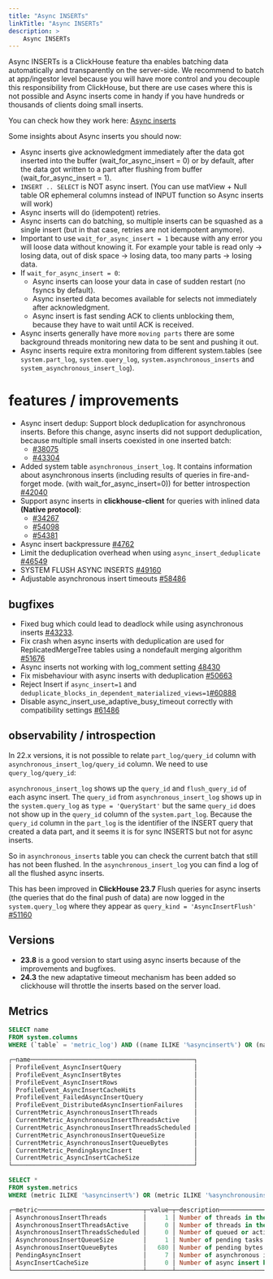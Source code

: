 ```yaml
---
title: "Async INSERTs"
linkTitle: "Async INSERTs"
description: >
    Async INSERTs
---
```


Async INSERTs is a ClickHouse feature tha enables batching data automatically and transparently on the server-side. We recommend to batch at app/ingestor level because you will have more control and you decouple this responsibility from ClickHouse, but there are use cases where this is not possible and Async inserts come in handy if you have hundreds or thousands of clients doing small inserts.

You can check how they work here: [Async inserts](https://clickhouse.com/docs/en/optimize/asynchronous-inserts)

Some insights about Async inserts you should now:

* Async inserts give acknowledgment immediately after the data got inserted into the buffer (wait_for_async_insert = 0) or by default, after the data got written to a part after flushing from buffer (wait_for_async_insert = 1).
* `INSERT .. SELECT` is NOT async insert. (You can use matView + Null table OR ephemeral columns instead of INPUT function so Async inserts will work)
* Async inserts will do (idempotent) retries.
* Async inserts can do batching, so multiple inserts can be squashed as a single insert (but in that case, retries are not idempotent anymore).
* Important to use `wait_for_async_insert = 1` because with any error you will loose data without knowing it. For example your table is read only -> losing data,  out of disk space -> losing data, too many parts -> losing data.
* If `wait_for_async_insert = 0`:
  * Async inserts can loose your data in case of sudden restart (no fsyncs by default).
  * Async inserted data becomes available for selects not immediately after acknowledgment.
  * Async insert is fast sending ACK to clients unblocking them, because they have to wait until ACK is received.
* Async inserts generally have more `moving parts` there are some background threads monitoring new data to be sent and pushing it out.
* Async inserts require extra monitoring from different system.tables (see `system.part_log`, `system.query_log`, `system.asynchronous_inserts` and `system_asynchronous_insert_log`).

# features / improvements

* Async insert dedup: Support block deduplication for asynchronous inserts. Before this change, async inserts did not support deduplication, because multiple small inserts coexisted in one inserted batch:
  - [#38075](https://github.com/ClickHouse/ClickHouse/issues/38075)
  - [#43304](https://github.com/ClickHouse/ClickHouse/pull/43304)
* Added system table `asynchronous_insert_log`. It contains information about asynchronous inserts (including results of queries in fire-and-forget mode. (with wait_for_async_insert=0)) for better introspection [#42040](https://github.com/ClickHouse/ClickHouse/pull/42040)
* Support async inserts in **clickhouse-client** for queries with inlined data **(Native protocol)**:
  - [#34267](https://github.com/ClickHouse/ClickHouse/pull/34267)
  - [#54098](https://github.com/ClickHouse/ClickHouse/issues/54098)
  - [#54381](https://github.com/ClickHouse/ClickHouse/issues/54381) 
* Async insert backpressure [#4762](https://github.com/ClickHouse/ClickHouse/issues/47623)
* Limit the deduplication overhead when using `async_insert_deduplicate` [#46549](https://github.com/ClickHouse/ClickHouse/pull/46549)
* SYSTEM FLUSH ASYNC INSERTS [#49160](https://github.com/ClickHouse/ClickHouse/pull/49160)
* Adjustable asynchronous insert timeouts [#58486](https://github.com/ClickHouse/ClickHouse/pull/58486)


## bugfixes

- Fixed bug which could lead to deadlock while using asynchronous inserts [#43233](https://github.com/ClickHouse/ClickHouse/pull/43233).
- Fix crash when async inserts with deduplication are used for ReplicatedMergeTree tables using a nondefault merging algorithm [#51676](https://github.com/ClickHouse/ClickHouse/pull/51676)
- Async inserts not working with log_comment setting [48430](https://github.com/ClickHouse/ClickHouse/issues/48430)
- Fix misbehaviour with async inserts with deduplication [#50663](https://github.com/ClickHouse/ClickHouse/pull/50663)
- Reject Insert if `async_insert=1` and `deduplicate_blocks_in_dependent_materialized_views=1`[#60888](https://github.com/ClickHouse/ClickHouse/pull/60888)
- Disable async_insert_use_adaptive_busy_timeout correctly with compatibility settings [#61486](https://github.com/ClickHouse/ClickHouse/pull/61468)


## observability / introspection

In 22.x versions, it is not possible to relate `part_log/query_id` column with `asynchronous_insert_log/query_id` column. We need to use `query_log/query_id`:

`asynchronous_insert_log` shows up the `query_id` and `flush_query_id` of each async insert. The `query_id` from `asynchronous_insert_log` shows up in the `system.query_log` as `type = 'QueryStart'` but the same `query_id` does not show up in the `query_id` column of the `system.part_log`. Because the `query_id` column in the `part_log` is the identifier of the INSERT query that created a data part, and it seems it is for sync INSERTS but not for async inserts.

So in `asynchronous_inserts` table you can check the current batch that still has not been flushed. In the `asynchronous_insert_log` you can find a log of all the flushed async inserts. 

This has been improved in **ClickHouse 23.7** Flush queries for async inserts (the queries that do the final push of data) are now logged in the `system.query_log` where they appear as `query_kind = 'AsyncInsertFlush'` [#51160](https://github.com/ClickHouse/ClickHouse/pull/51160)


## Versions

- **23.8** is a good version to start using async inserts because of the improvements and bugfixes. 
- **24.3** the new adaptative timeout mechanism has been added so clickhouse will throttle the inserts based on the server load.

## Metrics

```sql
SELECT name
FROM system.columns
WHERE (`table` = 'metric_log') AND ((name ILIKE '%asyncinsert%') OR (name ILIKE '%asynchronousinsert%'))

┌─name─────────────────────────────────────────────┐
│ ProfileEvent_AsyncInsertQuery                    │
│ ProfileEvent_AsyncInsertBytes                    │
│ ProfileEvent_AsyncInsertRows                     │
│ ProfileEvent_AsyncInsertCacheHits                │
│ ProfileEvent_FailedAsyncInsertQuery              │
│ ProfileEvent_DistributedAsyncInsertionFailures   │
│ CurrentMetric_AsynchronousInsertThreads          │
│ CurrentMetric_AsynchronousInsertThreadsActive    │
│ CurrentMetric_AsynchronousInsertThreadsScheduled │
│ CurrentMetric_AsynchronousInsertQueueSize        │
│ CurrentMetric_AsynchronousInsertQueueBytes       │
│ CurrentMetric_PendingAsyncInsert                 │
│ CurrentMetric_AsyncInsertCacheSize               │
└──────────────────────────────────────────────────┘

SELECT *
FROM system.metrics
WHERE (metric ILIKE '%asyncinsert%') OR (metric ILIKE '%asynchronousinsert%')

┌─metric─────────────────────────────┬─value─┬─description─────────────────────────────────────────────────────────────┐
│ AsynchronousInsertThreads          │     1 │ Number of threads in the AsynchronousInsert thread pool.                │
│ AsynchronousInsertThreadsActive    │     0 │ Number of threads in the AsynchronousInsert thread pool running a task. │
│ AsynchronousInsertThreadsScheduled │     0 │ Number of queued or active jobs in the AsynchronousInsert thread pool.  │
│ AsynchronousInsertQueueSize        │     1 │ Number of pending tasks in the AsynchronousInsert queue.                │
│ AsynchronousInsertQueueBytes       │   680 │ Number of pending bytes in the AsynchronousInsert queue.                │
│ PendingAsyncInsert                 │     7 │ Number of asynchronous inserts that are waiting for flush.              │
│ AsyncInsertCacheSize               │     0 │ Number of async insert hash id in cache                                 │
└────────────────────────────────────┴───────┴─────────────────────────────────────────────────────────────────────────┘
```